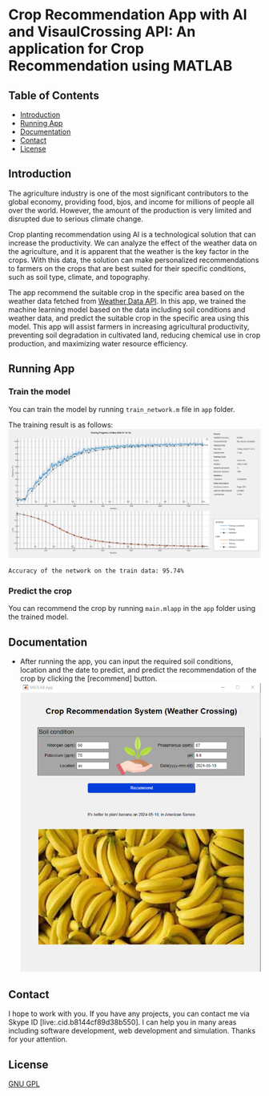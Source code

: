 # Crop Recommendation App with AI and VisaulCrossing API: An application for Crop Recommendation using MATLAB

## Table of Contents
* [Introduction](#introduction)
* [Running App](#running-app)
* [Documentation](#documentation)
* [Contact](#contact)
* [License](#license)

## Introduction
The agriculture industry is one of the most significant contributors to the global economy, providing food, bjos, and income for millions of people all over the world. However, the amount of the production is very limited and disrupted due to serious climate change.

Crop planting recommendation using AI is a technological solution that can increase the productivity. We can analyze the effect of the weather data on the agriculture, and it is apparent that the weather is the key factor in the crops. With this data, the solution can make personalized recommendations to farmers on the crops that are best suited for their specific conditions, such as soil type, climate, and topography.

The app recommend the suitable crop in the specific area based on the weather data fetched from [Weather Data API](https://www.visualcrossing.com/weather-api). In this app, we trained the machine learning model based on the data including soil conditions and weather data, and predict the suitable crop in the specific area using this model. This app will assist farmers in increasing agricultural productivity, preventing soil degradation in cultivated land, reducing chemical use in crop production, and maximizing water resource efficiency.

## Running App
### Train the model
You can train the model by running `train_network.m` file in `app` folder.

The training result is as follows:
![training_result](img/training_result.png)
```
Accuracy of the network on the train data: 95.74%
```

### Predict the crop
You can recommend the crop by running `main.mlapp` in the `app` folder using the trained model.

## Documentation
* After running the app, you can input the required soil conditions, location and the date to predict, and predict the recommendation of the crop by clicking the [recommend] button.
![preview](img/result.png)

## Contact
I hope to work with you. If you have any projects, you can contact me via Skype ID [live:.cid.b8144cf89d38b550]. I can help you in many areas including software development, web development and simulation. Thanks for your attention.

## License
[GNU GPL](LICENSE.txt)

